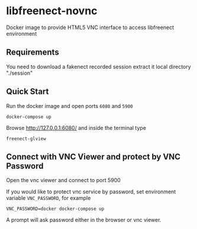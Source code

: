 libfreenect-novnc
=================

Docker image to provide HTML5 VNC interface to access libfreenect environment

Requirements
------------

You need to download a fakenect recorded session extract it local directory "./session"

Quick Start
-------------------------

Run the docker image and open ports `6080` and `5900`

```
docker-compose up
```

Browse http://127.0.0.1:6080/ and inside the terminal type

```
freenect-glview
```

Connect with VNC Viewer and protect by VNC Password
------------------

Open the vnc viewer and connect to port 5900

If you would like to protect vnc service by password, set environment variable `VNC_PASSWORD`, for example

```
VNC_PASSWORD=docker docker-compose up
```

A prompt will ask password either in the browser or vnc viewer.